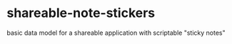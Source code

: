 # shareable-note-stickers
basic data model for a shareable application with scriptable "sticky notes"
